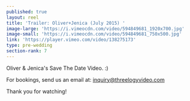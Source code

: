 ```yaml
---
published: true
layout: reel
title: 'Trailer: Oliver+Jenica (July 2015) '
image-large: 'https://i.vimeocdn.com/video/594849681_1920x700.jpg'
image-small: 'https://i.vimeocdn.com/video/594849681_750x500.jpg'
link: 'https://player.vimeo.com/video/138275173'
type: pre-wedding
section-rank: 7
---
```

Oliver & Jenica's Save The Date Video. :)

For bookings, send us an email at: inquiry@threelogyvideo.com

Thank you for watching! 
